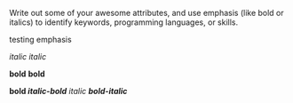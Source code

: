 Write out some of your awesome attributes, and use emphasis (like bold or italics) to identify keywords, programming languages, or skills. 

testing emphasis

_italic_
*italic*

__bold__
**bold**

__bold *italic-bold*__ _italic **bold-italic**_

